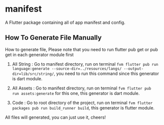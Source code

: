# manifest

A Flutter package containing all of app manifest and config.


## How To Generate File Manually

How to generate file, Please note that you need to run flutter pub get or pub get in each generator module first

1.  All String : Go to manifest directory, run on terminal `fvm flutter pub run language:generate --source-dir=../resources/langs/ --output-dir=lib/src/string/`, you need to run this command since this generator is dart module.

2.  All Assets : Go to manifest directory, run on terminal `fvm flutter pub run assets:generate` for this one, this generator is dart module.

3.  Code : Go to root directory of the project, run on terminal `fvm flutter packages pub run build_runner build`, this generator is flutter module.

All files will generated, you can just use it, cheers!
